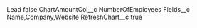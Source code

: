 <?xml version="1.0" encoding="UTF-8"?>
<CustomMetadata xmlns="http://soap.sforce.com/2006/04/metadata" xmlns:xsi="http://www.w3.org/2001/XMLSchema-instance" xmlns:xsd="http://www.w3.org/2001/XMLSchema">
    <label>Lead</label>
    <protected>false</protected>
    <values>
        <field>ChartAmountCol__c</field>
        <value xsi:type="xsd:string">NumberOfEmployees</value>
    </values>
    <values>
        <field>Fields__c</field>
        <value xsi:type="xsd:string">Name,Company,Website</value>
    </values>
    <values>
        <field>RefreshChart__c</field>
        <value xsi:type="xsd:boolean">true</value>
    </values>
</CustomMetadata>
